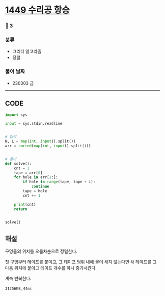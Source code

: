 # [1449 수리공 항승](https://www.acmicpc.net/problem/1449)

### 🥈 3

### 분류

- 그리디 알고리즘
- 정렬

### 풀이 날짜

- 230303 금

---

## CODE

```python
import sys

input = sys.stdin.readline


# 입력
N, L = map(int, input().split())
arr = sorted(map(int, input().split()))


# 풀이
def solve():
    cnt = 1
    tape = arr[0]
    for hole in arr[1:]:
        if hole in range(tape, tape + L):
            continue
        tape = hole
        cnt += 1

    print(cnt)
    return


solve()

```

## 해설

구멍들의 위치를 오름차순으로 정렬한다.

첫 구멍부터 테이프를 붙이고, 그 테이프 범위 내에 물이 새지 않는다면 새 테이프를 그 다음 위치에 붙이고 테이프 개수를 하나 증가시킨다.

계속 반복한다.

`31256KB`, `44ms`
